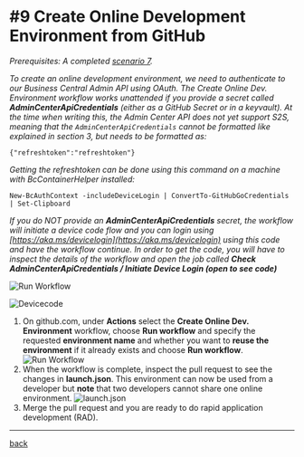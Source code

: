 # #9 Create Online Development Environment from GitHub

*Prerequisites: A completed [scenario 7](UseAzureKeyVault.md).*

*To create an online development environment, we need to authenticate to our Business Central Admin API using OAuth. The Create Online Dev. Environment workflow works unattended if you provide a secret called **AdminCenterApiCredentials** (either as a GitHub Secret or in a keyvault).
At the time when writing this, the Admin Center API does not yet support S2S, meaning that the `AdminCenterApiCredentials` cannot be formatted like explained in section 3, but needs to be formatted as:*

`{"refreshtoken":"refreshtoken"}`

*Getting the refreshtoken can be done using this command on a machine with BcContainerHelper installed:*

`New-BcAuthContext -includeDeviceLogin | ConvertTo-GitHubGoCredentials | Set-Clipboard`

*If you do NOT provide an **AdminCenterApiCredentials** secret, the workflow will initiate a device code flow and you can login using [https://aka.ms/devicelogin](https://aka.ms/devicelogin) using this code and have the workflow continue. In order to get the code, you will have to inspect the details of the workflow and open the job called **Check AdminCenterApiCredentials / Initiate Device Login (open to see code)***

![Run Workflow](https://github.com/microsoft/AL-Go/assets/10775043/40f186a3-f6fe-4a67-8a21-ef50c8714b9c)

![Devicecode](https://github.com/microsoft/AL-Go/assets/10775043/5c898ee3-3ad9-4a0b-8ed5-5cdbbc0c802c)

1. On github.com, under **Actions** select the **Create Online Dev. Environment** workflow, choose **Run workflow** and specify the requested **environment name** and whether you want to **reuse the environment** if it already exists and choose **Run workflow**.
   ![Run Workflow](https://github.com/microsoft/AL-Go/assets/10775043/34386824-c4ca-4dab-8a81-6fa8868e2dfc)
1. When the workflow is complete, inspect the pull request to see the changes in **launch.json**. This environment can now be used from a developer but **note** that two developers cannot share one online environment.
   ![launch.json](https://github.com/microsoft/AL-Go/assets/10775043/797260fc-9a4b-4980-a5f1-2af3ba177c50)
1. Merge the pull request and you are ready to do rapid application development (RAD).

______________________________________________________________________

[back](../README.md)

